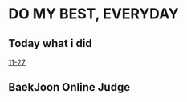 # DO MY BEST, EVERYDAY

## Today what i did

[11-27](https://github.com/O-h-y-o/TIL/blob/master/Today%20what%20I%20did/11-27.md)

## BaekJoon Online Judge
